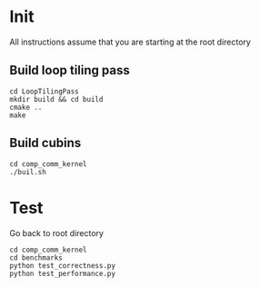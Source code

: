 # Init
All instructions assume that you are starting at the root directory
## Build loop tiling pass
`cd LoopTilingPass`   
`mkdir build && cd build`  
`cmake ..`  
`make`

## Build cubins
`cd comp_comm_kernel`  
`./buil.sh`  

# Test
Go back to root directory  

`cd comp_comm_kernel`  
`cd benchmarks`   
`python test_correctness.py`    
`python test_performance.py`  
